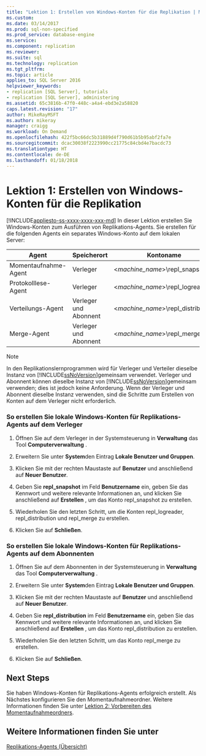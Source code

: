 ```yaml
---
title: "Lektion 1: Erstellen von Windows-Konten für die Replikation | Microsoft-Dokumentation"
ms.custom: 
ms.date: 03/14/2017
ms.prod: sql-non-specified
ms.prod_service: database-engine
ms.service: 
ms.component: replication
ms.reviewer: 
ms.suite: sql
ms.technology: replication
ms.tgt_pltfrm: 
ms.topic: article
applies_to: SQL Server 2016
helpviewer_keywords:
- replication [SQL Server], tutorials
- replication [SQL Server], administering
ms.assetid: 65c3816b-47f0-448c-a4a4-ebd3e2a58820
caps.latest.revision: "17"
author: MikeRayMSFT
ms.author: mikeray
manager: craigg
ms.workload: On Demand
ms.openlocfilehash: 422f5bc66dc5b31889d4f790d61b5b95abf2fa7e
ms.sourcegitcommit: dcac30038f2223990cc21775c84cbd4e7bacdc73
ms.translationtype: HT
ms.contentlocale: de-DE
ms.lasthandoff: 01/18/2018
---
```

# <a name="lesson-1-creating-windows-accounts-for-replication"></a>Lektion 1: Erstellen von Windows-Konten für die Replikation
[!INCLUDE[appliesto-ss-xxxx-xxxx-xxx-md](../../includes/appliesto-ss-xxxx-xxxx-xxx-md.md)] In dieser Lektion erstellen Sie Windows-Konten zum Ausführen von Replikations-Agents. Sie erstellen für die folgenden Agents ein separates Windows-Konto auf dem lokalen Server:  
  
|Agent|Speicherort|Kontoname|  
|---------|------------|----------------|  
|Momentaufnahme-Agent|Verleger|\<*machine_name*>\repl_snapshot|  
|Protokolllese-Agent|Verleger|\<*machine_name*>\repl_logreader|  
|Verteilungs-Agent|Verleger und Abonnent|\<*machine_name*>\repl_distribution|  
|Merge-Agent|Verleger und Abonnent|\<*machine_name*>\repl_merge|  
  
> [!NOTE]  
> In den Replikationslernprogrammen wird für Verleger und Verteiler dieselbe Instanz von [!INCLUDE[ssNoVersion](../../includes/ssnoversion-md.md)]gemeinsam verwendet. Verleger und Abonnent können dieselbe Instanz von [!INCLUDE[ssNoVersion](../../includes/ssnoversion-md.md)]gemeinsam verwenden; dies ist jedoch keine Anforderung. Wenn der Verleger und Abonnent dieselbe Instanz verwenden, sind die Schritte zum Erstellen von Konten auf dem Verleger nicht erforderlich.  
  
### <a name="to-create-local-windows-accounts-for-replication-agents-at-the-publisher"></a>So erstellen Sie lokale Windows-Konten für Replikations-Agents auf dem Verleger  
  
1.  Öffnen Sie auf dem Verleger in der Systemsteuerung in **Verwaltung** das Tool **Computerverwaltung** .  
  
2.  Erweitern Sie unter **System**den Eintrag **Lokale Benutzer und Gruppen**.  
  
3.  Klicken Sie mit der rechten Maustaste auf **Benutzer** und anschließend auf **Neuer Benutzer**.  
  
4.  Geben Sie **repl_snapshot** im Feld **Benutzername** ein, geben Sie das Kennwort und weitere relevante Informationen an, und klicken Sie anschließend auf **Erstellen** , um das Konto repl_snapshot zu erstellen.  
  
5.  Wiederholen Sie den letzten Schritt, um die Konten repl_logreader, repl_distribution und repl_merge zu erstellen.  
  
6.  Klicken Sie auf **Schließen**.  
  
### <a name="to-create-local-windows-accounts-for-replication-agents-at-the-subscriber"></a>So erstellen Sie lokale Windows-Konten für Replikations-Agents auf dem Abonnenten  
  
1.  Öffnen Sie auf dem Abonnenten in der Systemsteuerung in **Verwaltung** das Tool **Computerverwaltung** .  
  
2.  Erweitern Sie unter **System**den Eintrag **Lokale Benutzer und Gruppen**.  
  
3.  Klicken Sie mit der rechten Maustaste auf **Benutzer** und anschließend auf **Neuer Benutzer**.  
  
4.  Geben Sie **repl_distribution** im Feld **Benutzername** ein, geben Sie das Kennwort und weitere relevante Informationen an, und klicken Sie anschließend auf **Erstellen** , um das Konto repl_distribution zu erstellen.  
  
5.  Wiederholen Sie den letzten Schritt, um das Konto repl_merge zu erstellen.  
  
6.  Klicken Sie auf **Schließen**.  
  
## <a name="next-steps"></a>Next Steps  
Sie haben Windows-Konten für Replikations-Agents erfolgreich erstellt. Als Nächstes konfigurieren Sie den Momentaufnahmeordner. Weitere Informationen finden Sie unter [Lektion 2: Vorbereiten des Momentaufnahmeordners](../../relational-databases/replication/lesson-2-preparing-the-snapshot-folder.md).  
  
## <a name="see-also"></a>Weitere Informationen finden Sie unter  
[Replikations-Agents (Übersicht)](../../relational-databases/replication/agents/replication-agents-overview.md)  
  
  
  
